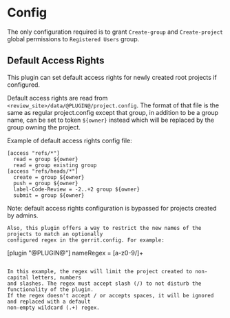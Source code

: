 # Config

The only configuration required is to grant `Create-group` and `Create-project`
global permissions to `Registered Users` group.

## Default Access Rights

This plugin can set default access rights for newly created root projects if configured.

Default access rights are read from `<review_site>/data/@PLUGIN@/project.config`.
The format of that file is the same as regular project.config except that group, in addition to
be a group name, can be set to token `${owner}` instead which will be replaced by the group owning
the project.

Example of default access rights config file:

```
[access "refs/*"]
  read = group ${owner}
  read = group existing group
[access "refs/heads/*"]
  create = group ${owner}
  push = group ${owner}
  label-Code-Review = -2..+2 group ${owner}
  submit = group ${owner}
```

Note: default access rights configuration is bypassed for projects created by admins.
```
Also, this plugin offers a way to restrict the new names of the projects to match an optionally
configured regex in the gerrit.config. For example:

```
[plugin "@PLUGIN@"]
  nameRegex = [a-z0-9/]+

```

In this example, the regex will limit the project created to non-capital letters, numbers
and slashes. The regex must accept slash (/) to not disturb the functionality of the plugin.
If the regex doesn't accept / or accepts spaces, it will be ignored and replaced with a default
non-empty wildcard (.+) regex.
